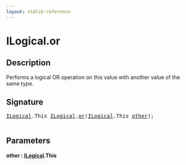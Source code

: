 ```yaml
---
layout: stdlib-reference
---
```


# ILogical\.or

## Description

Performs a logical OR operation on this value with another value of the same type.




## Signature 

<pre>
<a href="index.md" class="code_type">ILogical</a>.<span class="code_keyword">This</span> <a href="index.md" class="code_type">ILogical</a>.<a href="or.md">or</a>(<a href="index.md" class="code_type">ILogical</a>.<span class="code_keyword">This</span> <a href="or.md#decl-other" class="code_param">other</a>);

</pre>

## Parameters

####  <a id="decl-other"></a>other  : [ILogical](index.md)\.This


<script>
// Fix .md links to .html when on ReadTheDocs
if (window.location.hostname.includes('readthedocs') || 
    window.location.hostname.includes('rtfd.io')) {
  document.addEventListener('DOMContentLoaded', function() {
    const links = document.querySelectorAll('a');
    links.forEach(link => {
      const href = link.getAttribute('href');
      if (href && href.includes('.md')) {
        // This regex will handle .md links with or without fragment identifiers or query parameters
        link.href = link.href.replace(/(.+)\.md(#[^?]*)?(\?.*)?$/, '$1.html$2$3');
      }
    });
  });
}
</script>
